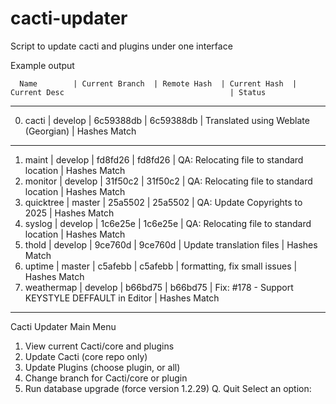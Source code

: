 # cacti-updater
Script to update cacti and plugins under one interface


Example output


      Name        | Current Branch  | Remote Hash  | Current Hash  | Current Desc                                     | Status
----------------------------------------------------------------------------------------------------------------------------------------------
   0. cacti       | develop         | 6c59388db    | 6c59388db     | Translated using Weblate (Georgian)              | Hashes Match
----------------------------------------------------------------------------------------------------------------------------------------------
   1. maint       | develop         | fd8fd26      | fd8fd26       | QA: Relocating file to standard location         | Hashes Match
   2. monitor     | develop         | 31f50c2      | 31f50c2       | QA: Relocating file to standard location         | Hashes Match
   3. quicktree   | master          | 25a5502      | 25a5502       | QA: Update Copyrights to 2025                    | Hashes Match
   4. syslog      | develop         | 1c6e25e      | 1c6e25e       | QA: Relocating file to standard location         | Hashes Match
   5. thold       | develop         | 9ce760d      | 9ce760d       | Update translation files                         | Hashes Match
   6. uptime      | master          | c5afebb      | c5afebb       | formatting, fix small issues                     | Hashes Match
   7. weathermap  | develop         | b66bd75      | b66bd75       | Fix: #178 - Support KEYSTYLE DEFFAULT in Editor  | Hashes Match
----------------------------------------------------------------------------------------------------------------------------------------------

Cacti Updater Main Menu
1. View current Cacti/core and plugins
2. Update Cacti (core repo only)
3. Update Plugins (choose plugin, or all)
4. Change branch for Cacti/core or plugin
5. Run database upgrade (force version 1.2.29)
Q. Quit
Select an option:

